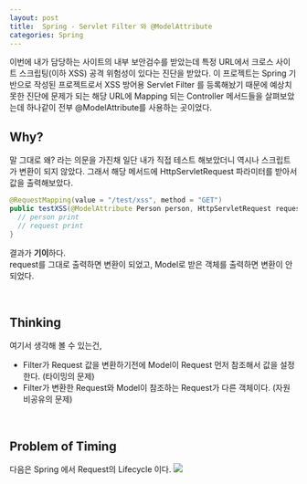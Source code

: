 ```yaml
---
layout: post
title:  Spring - Servlet Filter 와 @ModelAttribute
categories: Spring
---
```



이번에 내가 담당하는 사이트의 내부 보안검수를 받았는데 특정 URL에서 크로스 사이트 스크립팅(이하 XSS) 공격 위험성이 있다는 진단을 받았다. 이 프로젝트는 Spring 기반으로 작성된 프로젝트로서 XSS 방어용 Servlet Filter 를 등록해놨기 때문에 예상치 못한 진단에 문제가 되는 해당 URL에 Mapping 되는 Controller 메서드들을 살펴보았는데 하나같이 전부 @ModelAttribute를 사용하는 곳이었다.
<br>
<h2>Why?</h2>
말 그대로 왜? 라는 의문을 가진채 일단 내가 직접 테스트 해보았더니 역시나 스크립트가 변환이 되지 않았다. 
그래서 해당 메서드에 HttpServletRequest 파라미터를 받아서 값을 출력해보았다.

```java
@RequestMapping(value = "/test/xss", method = "GET")
public testXSS(@ModelAttribute Person person, HttpServletRequest request) {
  // person print
  // request print
}
```

결과가 <b>기이</b>하다. <br>
request를 그대로 출력하면 변환이 되었고, Model로 받은 객체를 출력하면 변환이 안되었다.

<br>
<h2>Thinking</h2>
여기서 생각해 볼 수 있는건,

- Filter가 Request 값을 변환하기전에 Model이 Request 먼저 참조해서 값을 설정한다. (타이밍의 문제)
- Filter가 변환한 Request와 Model이 참조하는 Request가 다른 객체이다. (자원 비공유의 문제)

<br>
<h2>Problem of Timing</h2>
다음은 Spring 에서 Request의 Lifecycle 이다.

<img src="/blog/image/0503/0503_1.jpg">
